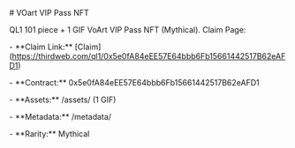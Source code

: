 \# VOart VIP Pass NFT

QL1  101 piece + 1 GIF VoArt VIP Pass NFT  (Mythical). Claim Page:

\- \*\*Claim Link:\*\* \[Claim](https://thirdweb.com/ql1/0x5e0fA84eEE57E64bbb6Fb15661442517B62eAFD1)

\- \*\*Contract:\*\* 0x5e0fA84eEE57E64bbb6Fb15661442517B62eAFD1

\- \*\*Assets:\*\* /assets/ (1 GIF)

\- \*\*Metadata:\*\* /metadata/

\- \*\*Rarity:\*\* Mythical

